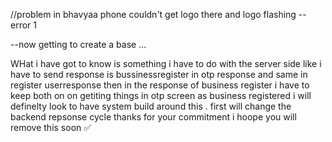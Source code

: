 


//problem in bhavyaa phone couldn't get logo there and logo flashing --error 1 

--now getting to create a base ... 


WHat i have got to know is something i have to do with the server side 
like i have to send response is bussinessregister in otp response and same in register userresponse 
then in the response of business register i have to keep both on 
on getiting things in otp screen as business registered i will definelty look to have system build around this . first will change the backend repsonse cycle 
thanks for your commitment i hoope you will remove this soon ✅


